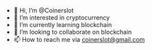 - 👋 Hi, I’m @Coinerslot
- 👀 I’m interested in cryptocurrency
- 🌱 I’m currently learning blockchain
- 💞️ I’m looking to collaborate on blockchain
- 📫 How to reach me via coinerslot@gmail.com

<!---
Coinerslot/Coinerslot is a ✨ special ✨ repository because its `README.md` (this file) appears on your GitHub profile.
You can click the Preview link to take a look at your changes.
--->
